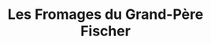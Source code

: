 ---
title: "Les Fromages du Grand-Père Fischer"
url: /beblenheim/les-fromages-du-grand-pere-fischer/
shop: fromage
---